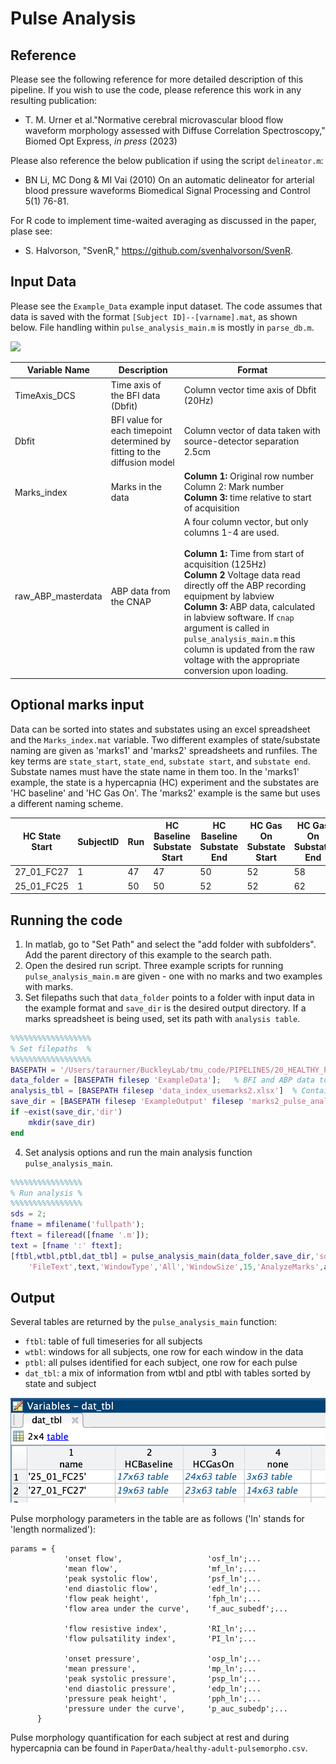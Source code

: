 # Pulse Analysis

## Reference

Please see the following reference for more detailed description of this pipeline. If you wish to use the code, please reference this work in any resulting publication:

- T. M. Urner et al."Normative cerebral microvascular blood flow waveform morphology assessed with Diffuse Correlation Spectroscopy," Biomed Opt Express, *in press* (2023)

Please also reference the below publication if using the script `delineator.m`:

- BN Li, MC Dong & MI Vai (2010) 
On an automatic delineator for arterial blood pressure waveforms
Biomedical Signal Processing and Control 5(1) 76-81.

For R code to implement time-waited averaging as discussed in the paper, plase see:

- S. Halvorson, "SvenR," https://github.com/svenhalvorson/SvenR.

## Input Data

Please see the `Example_Data` example input dataset. The code assumes that data is saved with the format `[Subject ID]--[varname].mat`, as shown below. File handling within `pulse_analysis_main.m` is mostly in `parse_db.m`.

![](Images/2023-05-18-09-58-35.png)

| Variable Name      | Description                                                                 | Format               |
|--------------------|-----------------------------------------------------------------------------|----------------------|
| TimeAxis_DCS       | Time axis of the BFI data (Dbfit)|           Column vector time axis of Dbfit (20Hz)           |
| Dbfit              | BFI value for each timepoint determined by fitting to the diffusion model   | Column vector of data taken with source-detector separation 2.5cm |
| Marks_index        | Marks in the data         |    **Column 1:** Original row number <br /> Column 2: Mark number <br /> **Column 3:** time relative to start of acquisition  | 
| raw_ABP_masterdata | ABP data from the CNAP                                                      | A four column vector, but only columns 1-4 are used. <br /> <br /> **Column 1:** Time from start of acquisition (125Hz) <br /> **Column 2** Voltage data read directly off the ABP recording equipment by labview <br /> **Column 3:** ABP data, calculated in labview software. If `cnap` argument is called in `pulse_analysis_main.m` this column is updated from the raw voltage with the appropriate conversion upon loading.     |


## Optional marks input

Data can be sorted into states and substates using an excel spreadsheet and the `Marks_index.mat` variable. Two different examples of state/substate naming are given as 'marks1' and 'marks2' spreadsheets and runfiles. The key terms are `state_start`, `state_end`, `substate start`, and `substate end`. Substate names must have the state name in them too. In the 'marks1' example, the state is a hypercapnia (HC) experiment and the substates are 'HC baseline' and 'HC Gas On'. The 'marks2' example is the same but uses a different naming scheme.

| HC State Start | SubjectID | Run | HC Baseline Substate Start | HC Baseline Substate End | HC Gas On Substate Start | HC Gas On Substate End | HC State End |
|----------------|-----------|-----|----------------------------|--------------------------|--------------------------|------------------------|--------------|
| 27_01_FC27 | 1   | 47              | 47                      | 50                    | 52                              | 58                            | 62             |
| 25_01_FC25 | 1   | 50              | 50                      | 52                    | 52                              | 62                            | 63             |


## Running the code

1) In matlab, go to "Set Path" and select the "add folder with subfolders". Add the parent directory of this example to the search path.
2) Open the desired run script. Three example scripts for running `pulse_analysis_main.m` are given - one with no marks and two examples with marks.
3) Set filepaths such that `data_folder` points to a folder with input data in the example format and `save_dir` is the desired output directory. If a marks spreadsheet is being used, set its path with `analysis table`.

```MATLAB 
%%%%%%%%%%%%%%%%%%
% Set filepaths  %                                                         
%%%%%%%%%%%%%%%%%%
BASEPATH = '/Users/taraurner/BuckleyLab/tmu_code/PIPELINES/20_HEALTHY_PULSATILITY_2023_BOE/PULSEANALYSIS/BOE_GithubExample'
data_folder = [BASEPATH filesep 'ExampleData'];   % BFI and ABP data to be analyzed
analysis_tbl = [BASEPATH filesep 'data_index_usemarks2.xlsx']  % Contains marks input
save_dir = [BASEPATH filesep 'ExampleOutput' filesep 'marks2_pulse_analysis_out' filesep];      % Save location      % Save location
if ~exist(save_dir,'dir')
    mkdir(save_dir)
end
```
4) Set analysis options and run the main analysis function `pulse_analysis_main`.

```MATLAB
%%%%%%%%%%%%%%%%
% Run analysis %
%%%%%%%%%%%%%%%%
sds = 2;
fname = mfilename('fullpath');
ftext = fileread([fname '.m']);
text = [fname ':' ftext];
[ftbl,wtbl,ptbl,dat_tbl] = pulse_analysis_main(data_folder,save_dir,'sds',sds,...
    'FileText',text,'WindowType','All','WindowSize',15,'AnalyzeMarks',analysis_tbl,'method',1,'corr_method','xcorr','cnap','true');
```

## Output

Several tables are returned by the `pulse_analysis_main` function:

- `ftbl`: table of full timeseries for all subjects
- `wtbl`: windows for all subjects, one row for each window in the data
- `ptbl`: all pulses identified for each subject, one row for each pulse
- `dat_tbl`: a mix of information from wtbl and ptbl with tables sorted by state and subject

![](Images/2023-05-23-14-28-29.png)

Pulse morphology parameters in the table are as follows ('ln' stands for 'length normalized'):

```
params = {
            'onset flow',                   'osf_ln';...
            'mean flow',                    'mf_ln';...
            'peak systolic flow',           'psf_ln';...
            'end diastolic flow',           'edf_ln';...
            'flow peak height',             'fph_ln';...
            'flow area under the curve',    'f_auc_subedf';...

            'flow resistive index',         'RI_ln';...
            'flow pulsatility index',       'PI_ln';...
            
            'onset pressure',               'osp_ln';...
            'mean pressure',                'mp_ln';...           
            'peak systolic pressure',       'psp_ln';...
            'end diastolic pressure',       'edp_ln';...            
            'pressure peak height',         'pph_ln';...
            'pressure under the curve',     'p_auc_subedp';...     
      }
```
Pulse morphology quantification for each subject at rest and during hypercapnia can be found in `PaperData/healthy-adult-pulsemorpho.csv`.